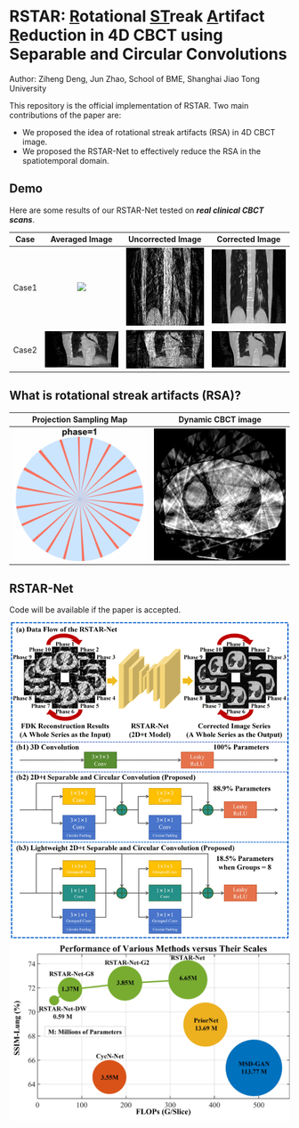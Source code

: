 # RSTAR: <u>R</u>otational <u>ST</u>reak <u>A</u>rtifact <u>R</u>eduction in 4D CBCT using Separable and Circular Convolutions

Author: Ziheng Deng, Jun Zhao, School of BME, Shanghai Jiao Tong University

This repository is the official implementation of RSTAR. Two main contributions of the paper are:

* We proposed the idea of rotational streak artifacts (RSA) in 4D CBCT image.
* We proposed the RSTAR-Net to effectively reduce the RSA in the spatiotemporal domain.



## Demo

Here are some results of our RSTAR-Net tested on __*real clinical CBCT scans*__. 

| Case  |             Averaged Image             |              Uncorrected Image               |              Corrected Image               |
| :---: | :------------------------------------: | :------------------------------------------: | :----------------------------------------: |
| Case1 |  <img width="180" src="gif/prior.pn">  | <img width="180" src="gif/uncorrected.gif">  | <img width="180" src="gif/corrected.gif">  |
| Case2 | <img width="180" src="gif/prior2.png"> | <img width="180" src="gif/uncorrected2.gif"> | <img width="180" src="gif/corrected2.gif"> |



## What is rotational streak artifacts (RSA)?

|          Projection Sampling Map          |                   Dynamic CBCT image                   |
| :---------------------------------------: | :----------------------------------------------------: |
| <img width="300" src="gif/4dbinmap2.gif"> | <img width="300" src="gif/rotatingstreakartifact.gif"> |



## RSTAR-Net

Code will be available if the paper is accepted.

<div align=center><img width="600" src="gif/fig5new.jpg"></div>

<div align=center><img width="600" src="gif/fig7.jpg"></div>



